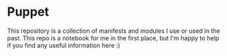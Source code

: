 # Puppet

This repository is a collection of manifests and modules I use or used in the past. This repo is a notebook for me in the first place, but I'm happy to help if you find any useful information here :)
